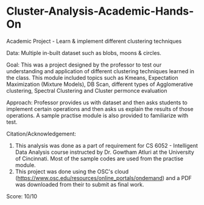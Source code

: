 # Cluster-Analysis-Academic-Hands-On
Academic Project - Learn &amp; implement different clustering techniques

Data: Multiple in-built dataset such as blobs, moons & circles.

Goal: This was a project designed by the professor to test our understanding and application of different clustering techniques learned in the class. This module included topics such as Kmeans, Expectation Maximization (Mixture Models), DB Scan, different types of Agglomerative clustering, Spectral Clustering and Cluster permonce evaluation

Approach: Professor provides us with dataset and then asks students to implement certain operations and then asks us explain the results of those operations. A sample practise module is also provided to familiarize with test.

Citation/Acknowledgement: 
  1. This analysis was done as a part of requirement for CS 6052 - Intelligent Data Analysis course instructed by Dr. Gowtham Atluri at the University of Cincinnati. Most of the sample codes are used from the practise module.
  2. This project was done using the OSC's cloud (https://www.osc.edu/resources/online_portals/ondemand) and a PDF was downloaded from their to submit as final work.

Score: 10/10

